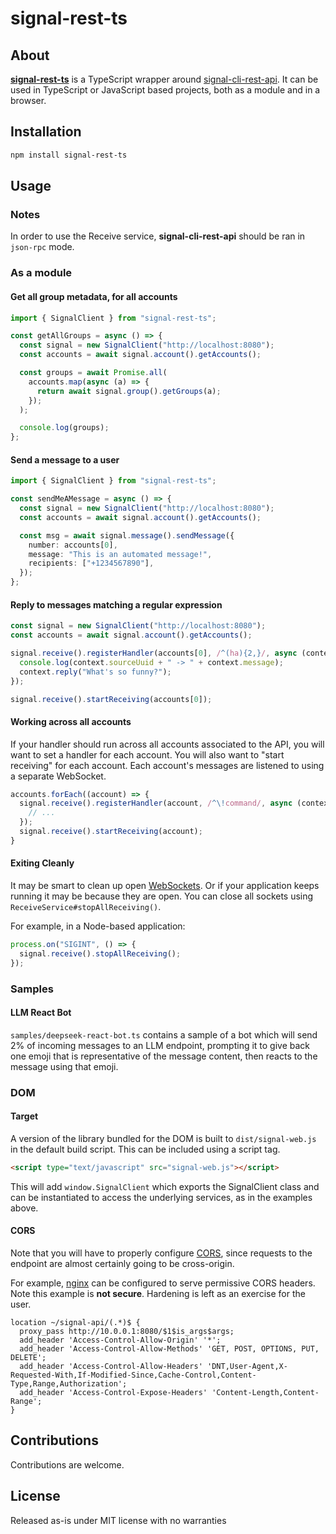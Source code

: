 # signal-rest-ts

## About

[**signal-rest-ts**](https://npmjs.com/package/signal-rest-ts) is a TypeScript wrapper around [signal-cli-rest-api](https://github.com/bbernhard/signal-cli-rest-api). It can be used in TypeScript or JavaScript based projects, both as a module and in a browser.

## Installation

```sh
npm install signal-rest-ts
```

## Usage

### Notes

In order to use the Receive service, **signal-cli-rest-api** should be ran in `json-rpc` mode.

### As a module

#### Get all group metadata, for all accounts

```ts
import { SignalClient } from "signal-rest-ts";

const getAllGroups = async () => {
  const signal = new SignalClient("http://localhost:8080");
  const accounts = await signal.account().getAccounts();

  const groups = await Promise.all(
    accounts.map(async (a) => {
      return await signal.group().getGroups(a);
    });
  );

  console.log(groups);
};
```

#### Send a message to a user

```ts
import { SignalClient } from "signal-rest-ts";

const sendMeAMessage = async () => {
  const signal = new SignalClient("http://localhost:8080");
  const accounts = await signal.account().getAccounts();

  const msg = await signal.message().sendMessage({
    number: accounts[0],
    message: "This is an automated message!",
    recipients: ["+1234567890"],
  });
};
```

#### Reply to messages matching a regular expression

```typescript
const signal = new SignalClient("http://localhost:8080");
const accounts = await signal.account().getAccounts();

signal.receive().registerHandler(accounts[0], /^(ha){2,}/, async (context) => {
  console.log(context.sourceUuid + " -> " + context.message);
  context.reply("What's so funny?");
});

signal.receive().startReceiving(accounts[0]);
```

#### Working across all accounts

If your handler should run across all accounts associated to the API, you will want to set a handler for each account. You will also want to "start receiving" for each account. Each account's messages are listened to using a separate WebSocket.

```typescript
accounts.forEach((account) => {
  signal.receive().registerHandler(account, /^\!command/, async (context) => {
    // ...
  });
  signal.receive().startReceiving(account);
}
```

#### Exiting Cleanly

It may be smart to clean up open [WebSockets](https://developer.mozilla.org/en-US/docs/Web/API/WebSockets_API). Or if your application keeps running it may be because they are open. You can close all sockets using `ReceiveService#stopAllReceiving()`.

For example, in a Node-based application:

```typescript
process.on("SIGINT", () => {
  signal.receive().stopAllReceiving();
});
```

### Samples

#### LLM React Bot

`samples/deepseek-react-bot.ts` contains a sample of a bot which will send 2% of incoming messages to an LLM endpoint, prompting it to give back one emoji that is representative of the message content, then reacts to the message using that emoji.

####

### DOM

#### Target

A version of the library bundled for the DOM is built to `dist/signal-web.js` in the default build script. This can be included using a script tag.

```html
<script type="text/javascript" src="signal-web.js"></script>
```

This will add `window.SignalClient` which exports the SignalClient class and can be instantiated to access the underlying services, as in the examples above.

#### CORS

Note that you will have to properly configure [CORS](https://developer.mozilla.org/en-US/docs/Web/HTTP/Guides/CORS), since requests to the endpoint are almost certainly going to be cross-origin.

For example, [nginx](https://nginx.org) can be configured to serve permissive CORS headers. Note this example is **not secure**. Hardening is left as an exercise for the user.

```nginx
location ~/signal-api/(.*)$ {
  proxy_pass http://10.0.0.1:8080/$1$is_args$args;
  add_header 'Access-Control-Allow-Origin' '*';
  add_header 'Access-Control-Allow-Methods' 'GET, POST, OPTIONS, PUT, DELETE';
  add_header 'Access-Control-Allow-Headers' 'DNT,User-Agent,X-Requested-With,If-Modified-Since,Cache-Control,Content-Type,Range,Authorization';
  add_header 'Access-Control-Expose-Headers' 'Content-Length,Content-Range';
}
```

## Contributions

Contributions are welcome.

## License

Released as-is under MIT license with no warranties
